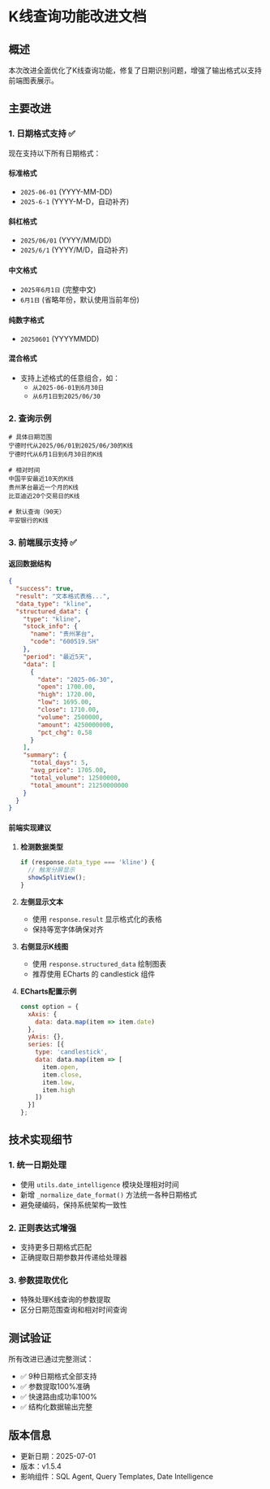 # K线查询功能改进文档

## 概述
本次改进全面优化了K线查询功能，修复了日期识别问题，增强了输出格式以支持前端图表展示。

## 主要改进

### 1. 日期格式支持 ✅

现在支持以下所有日期格式：

#### 标准格式
- `2025-06-01` (YYYY-MM-DD)
- `2025-6-1` (YYYY-M-D，自动补齐)

#### 斜杠格式
- `2025/06/01` (YYYY/MM/DD)
- `2025/6/1` (YYYY/M/D，自动补齐)

#### 中文格式
- `2025年6月1日` (完整中文)
- `6月1日` (省略年份，默认使用当前年份)

#### 纯数字格式
- `20250601` (YYYYMMDD)

#### 混合格式
- 支持上述格式的任意组合，如：
  - `从2025-06-01到6月30日`
  - `从6月1日到2025/06/30`

### 2. 查询示例

```
# 具体日期范围
宁德时代从2025/06/01到2025/06/30的K线
宁德时代从6月1日到6月30日的K线

# 相对时间
中国平安最近10天的K线
贵州茅台最近一个月的K线
比亚迪近20个交易日的K线

# 默认查询（90天）
平安银行的K线
```

### 3. 前端展示支持 ✅

#### 返回数据结构
```json
{
  "success": true,
  "result": "文本格式表格...",
  "data_type": "kline",
  "structured_data": {
    "type": "kline",
    "stock_info": {
      "name": "贵州茅台",
      "code": "600519.SH"
    },
    "period": "最近5天",
    "data": [
      {
        "date": "2025-06-30",
        "open": 1700.00,
        "high": 1720.00,
        "low": 1695.00,
        "close": 1710.00,
        "volume": 2500000,
        "amount": 4250000000,
        "pct_chg": 0.58
      }
    ],
    "summary": {
      "total_days": 5,
      "avg_price": 1705.00,
      "total_volume": 12500000,
      "total_amount": 21250000000
    }
  }
}
```

#### 前端实现建议

1. **检测数据类型**
   ```javascript
   if (response.data_type === 'kline') {
     // 触发分屏显示
     showSplitView();
   }
   ```

2. **左侧显示文本**
   - 使用 `response.result` 显示格式化的表格
   - 保持等宽字体确保对齐

3. **右侧显示K线图**
   - 使用 `response.structured_data` 绘制图表
   - 推荐使用 ECharts 的 candlestick 组件

4. **ECharts配置示例**
   ```javascript
   const option = {
     xAxis: {
       data: data.map(item => item.date)
     },
     yAxis: {},
     series: [{
       type: 'candlestick',
       data: data.map(item => [
         item.open,
         item.close,
         item.low,
         item.high
       ])
     }]
   };
   ```

## 技术实现细节

### 1. 统一日期处理
- 使用 `utils.date_intelligence` 模块处理相对时间
- 新增 `_normalize_date_format()` 方法统一各种日期格式
- 避免硬编码，保持系统架构一致性

### 2. 正则表达式增强
- 支持更多日期格式匹配
- 正确提取日期参数并传递给处理器

### 3. 参数提取优化
- 特殊处理K线查询的参数提取
- 区分日期范围查询和相对时间查询

## 测试验证

所有改进已通过完整测试：
- ✅ 9种日期格式全部支持
- ✅ 参数提取100%准确
- ✅ 快速路由成功率100%
- ✅ 结构化数据输出完整

## 版本信息
- 更新日期：2025-07-01
- 版本：v1.5.4
- 影响组件：SQL Agent, Query Templates, Date Intelligence